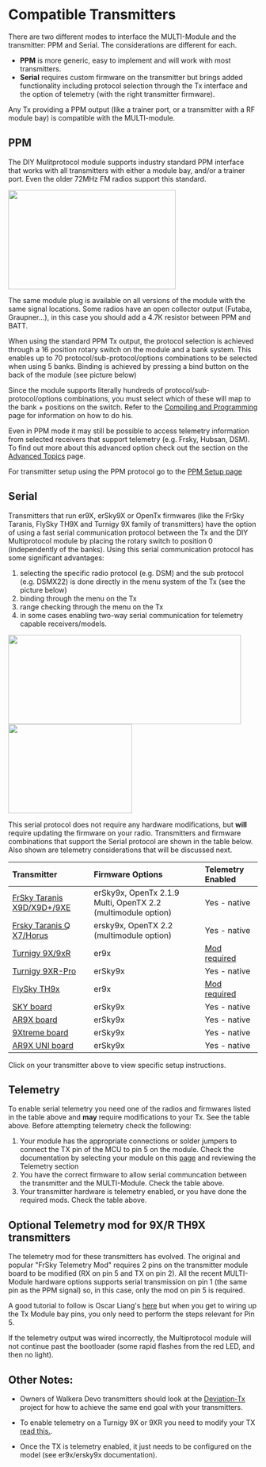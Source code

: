 # Compatible Transmitters


There are two different modes to interface the MULTI-Module and the transmitter: PPM and Serial. The considerations are different for each.
- **PPM** is more generic, easy to implement and will work with most transmitters. 
- **Serial** requires custom firmware on the transmitter but brings added functionality including protocol selection through the Tx interface and the option of telemetry (with the right transmitter firmware).

Any Tx providing a PPM output (like a trainer port, or a transmitter with a RF module bay) is compatible with the MULTI-module.

## PPM
The DIY Mulitprotocol module supports industry standard PPM interface that works with all transmitters with either a module bay, and/or a trainer port.  Even the older 72MHz FM radios support this standard.

<img src="images/PPM.png" width="338" height="200" /> 

The same module plug is available on all versions of the module with the same signal locations. Some radios have an open collector output (Futaba, Graupner...), in this case you should add a 4.7K resistor between PPM and BATT.

When using the standard PPM Tx output, the protocol selection is achieved through a 16 position rotary switch on the module and a bank system. This enables up to 70 protocol/sub-protocol/options combinations to be selected when using 5 banks.  Binding is achieved by pressing a bind button on the back of the module (see picture below) 

Since the module supports literally hundreds of protocol/sub-protocol/options combinations, you must select which of these will map to the bank + positions on the switch.  Refer to the [Compiling and Programming](Compiling.md) page for information on how to do his.

Even in PPM mode it may still be possible to access telemetry information from selected receivers that support telemetry (e.g. Frsky, Hubsan, DSM).  To find out more about this advanced option check out the section on the [Advanced Topics](Advanced_Topics.md) page.  

For transmitter setup using the PPM protocol go to the [PPM Setup page](PPM_Setup.md)

## Serial
Transmitters that run er9X, erSky9X or OpenTx firmwares (like the FrSky Taranis, FlySky TH9X and Turnigy 9X family of transmitters) have the option of using a fast serial communication protocol between the Tx and the DIY Multiprotocol module by placing the rotary switch to position 0 (independently of the banks).  Using this serial communication protocol has some significant advantages:

1. selecting the specific radio protocol (e.g. DSM) and the sub protocol (e.g. DSMX22) is done directly in the menu system of the Tx (see the picture below) 
1. binding through the menu on the Tx 
1. range checking through the menu on the Tx 
1. in some cases enabling two-way serial communication for telemetry capable receivers/models. 

<img src="images/OpenTx_Multi_Menu.jpg" width="470" height="180" /> <img src="images/er9X_Multi_Menu.jpg" width="250" height="180" /> 


This serial protocol does not require any hardware modifications, but **will** require updating the firmware on your radio. Transmitters and firmware combinations that support the Serial protocol are shown in the table below. Also shown are telemetry considerations that will be discussed next.  

Transmitter|Firmware Options|Telemetry Enabled
:----------|:---------------|:----------------
[FrSky Taranis X9D/X9D+/9XE](Tx-Taranis.md)| erSky9x, OpenTx 2.1.9 Multi, OpenTX 2.2 (multimodule option)|Yes - native
[Frsky Taranis Q X7/Horus](Tx-Taranis.md)| ersky9x, OpenTX 2.2 (multimodule option)| Yes - native
[Turnigy 9X/9xR](Tx-FlyskyTH9X.md)|er9x|[Mod required](#Telemetry_Mod)
[Turnigy 9XR-Pro](Tx-erSky9X.md)|erSky9x|Yes - native
[FlySky TH9x](Tx-FlyskyTH9X.md)|er9x|[Mod required](#Telemetry_Mod)
[SKY board](Tx-erSky9X.md)|erSky9x|Yes - native
[AR9X board](Tx-erSky9X.md)|erSky9x|Yes - native
[9Xtreme board](Tx-erSky9X.md)|erSky9x|Yes - native
[AR9X UNI board](Tx-erSky9X.md)|erSky9x|Yes - native

Click on your transmitter above to view specific setup instructions.


## Telemetry  

To enable serial telemetry you need one of the radios and firmwares listed in the table above and **may** require modifications to your Tx. See the table above.  Before attempting telemetry check the following:  

1. Your module has the appropriate connections or solder jumpers to connect the TX pin of the MCU to pin 5 on the module.  Check the documentation by selecting your module on this [page](Hardware.md) and reviewing the Telemetry section
1. You have the correct firmware to allow serial communcation between the transmitter and the MULTI-Module.  Check the table above.
1. Your transmitter hardware is telemetry enabled, or you have done the required mods.  Check the table above.

<a name="Telemetry_Mod"></a>   
## Optional Telemetry mod for 9X/R TH9X transmitters
The telemetry mod for these transmitters has evolved.  The original and popular "FrSky Telemetry Mod" requires 2 pins on the transmitter module board to be modified (RX on pin 5 and TX on pin 2).  All the recent MULTI-Module hardware options supports serial transmission on pin 1 (the same pin as the PPM signal) so, in this case, only the mod on pin 5 is required. 

A good tutorial to follow is Oscar Liang's [here](http://blog.oscarliang.net/turnigy-9x-advance-mod/) but when you get to wiring up the Tx Module bay pins, you only need to perform the steps relevant for Pin 5.

If the telemetry output was wired incorrectly, the Multiprotocol module will not continue past the bootloader (some rapid flashes from the red LED, and then no light).

## Other Notes:  

- Owners of Walkera Devo transmitters should look at the [Deviation-Tx](http://www.deviationtx.com) project for how to achieve the same end goal with your transmitters. 

- To enable telemetry on a Turnigy 9X or 9XR you need to modify your TX [read this.](#Telemetry_Mod).

- Once the TX is telemetry enabled, it just needs to be configured on the model (see er9x/ersky9x documentation).
